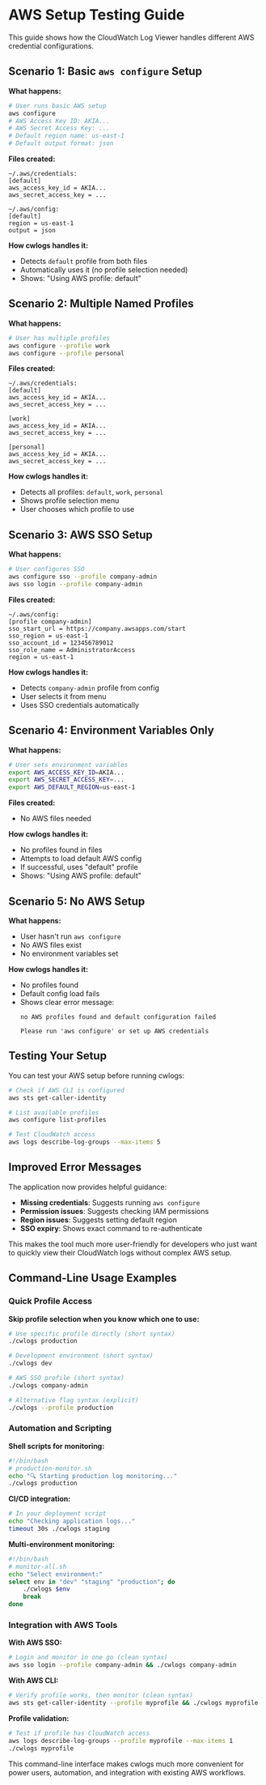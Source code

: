 # AWS Setup Testing Guide

This guide shows how the CloudWatch Log Viewer handles different AWS credential configurations.

## Scenario 1: Basic `aws configure` Setup

**What happens:**
```bash
# User runs basic AWS setup
aws configure
# AWS Access Key ID: AKIA...
# AWS Secret Access Key: ...
# Default region name: us-east-1
# Default output format: json
```

**Files created:**
```
~/.aws/credentials:
[default]
aws_access_key_id = AKIA...
aws_secret_access_key = ...

~/.aws/config:
[default]
region = us-east-1
output = json
```

**How cwlogs handles it:**
- Detects `default` profile from both files
- Automatically uses it (no profile selection needed)
- Shows: "Using AWS profile: default"

## Scenario 2: Multiple Named Profiles

**What happens:**
```bash
# User has multiple profiles
aws configure --profile work
aws configure --profile personal
```

**Files created:**
```
~/.aws/credentials:
[default]
aws_access_key_id = AKIA...
aws_secret_access_key = ...

[work]
aws_access_key_id = AKIA...
aws_secret_access_key = ...

[personal]
aws_access_key_id = AKIA...
aws_secret_access_key = ...
```

**How cwlogs handles it:**
- Detects all profiles: `default`, `work`, `personal`
- Shows profile selection menu
- User chooses which profile to use

## Scenario 3: AWS SSO Setup

**What happens:**
```bash
# User configures SSO
aws configure sso --profile company-admin
aws sso login --profile company-admin
```

**Files created:**
```
~/.aws/config:
[profile company-admin]
sso_start_url = https://company.awsapps.com/start
sso_region = us-east-1
sso_account_id = 123456789012
sso_role_name = AdministratorAccess
region = us-east-1
```

**How cwlogs handles it:**
- Detects `company-admin` profile from config
- User selects it from menu
- Uses SSO credentials automatically

## Scenario 4: Environment Variables Only

**What happens:**
```bash
# User sets environment variables
export AWS_ACCESS_KEY_ID=AKIA...
export AWS_SECRET_ACCESS_KEY=...
export AWS_DEFAULT_REGION=us-east-1
```

**Files created:**
- No AWS files needed

**How cwlogs handles it:**
- No profiles found in files
- Attempts to load default AWS config
- If successful, uses "default" profile
- Shows: "Using AWS profile: default"

## Scenario 5: No AWS Setup

**What happens:**
- User hasn't run `aws configure`
- No AWS files exist
- No environment variables set

**How cwlogs handles it:**
- No profiles found
- Default config load fails
- Shows clear error message:
  ```
  no AWS profiles found and default configuration failed
  
  Please run 'aws configure' or set up AWS credentials
  ```

## Testing Your Setup

You can test your AWS setup before running cwlogs:

```bash
# Check if AWS CLI is configured
aws sts get-caller-identity

# List available profiles
aws configure list-profiles

# Test CloudWatch access
aws logs describe-log-groups --max-items 5
```

## Improved Error Messages

The application now provides helpful guidance:

- **Missing credentials**: Suggests running `aws configure`
- **Permission issues**: Suggests checking IAM permissions
- **Region issues**: Suggests setting default region
- **SSO expiry**: Shows exact command to re-authenticate

This makes the tool much more user-friendly for developers who just want to quickly view their CloudWatch logs without complex AWS setup.

## Command-Line Usage Examples

### Quick Profile Access

**Skip profile selection when you know which one to use:**
```bash
# Use specific profile directly (short syntax)
./cwlogs production

# Development environment (short syntax)
./cwlogs dev

# AWS SSO profile (short syntax)
./cwlogs company-admin

# Alternative flag syntax (explicit)
./cwlogs --profile production
```

### Automation and Scripting

**Shell scripts for monitoring:**
```bash
#!/bin/bash
# production-monitor.sh
echo "🔍 Starting production log monitoring..."
./cwlogs production
```

**CI/CD integration:**
```bash
# In your deployment script
echo "Checking application logs..."
timeout 30s ./cwlogs staging
```

**Multi-environment monitoring:**
```bash
#!/bin/bash
# monitor-all.sh
echo "Select environment:"
select env in "dev" "staging" "production"; do
    ./cwlogs $env
    break
done
```

### Integration with AWS Tools

**With AWS SSO:**
```bash
# Login and monitor in one go (clean syntax)
aws sso login --profile company-admin && ./cwlogs company-admin
```

**With AWS CLI:**
```bash
# Verify profile works, then monitor (clean syntax)
aws sts get-caller-identity --profile myprofile && ./cwlogs myprofile
```

**Profile validation:**
```bash
# Test if profile has CloudWatch access
aws logs describe-log-groups --profile myprofile --max-items 1
./cwlogs myprofile
```

This command-line interface makes cwlogs much more convenient for power users, automation, and integration with existing AWS workflows.
